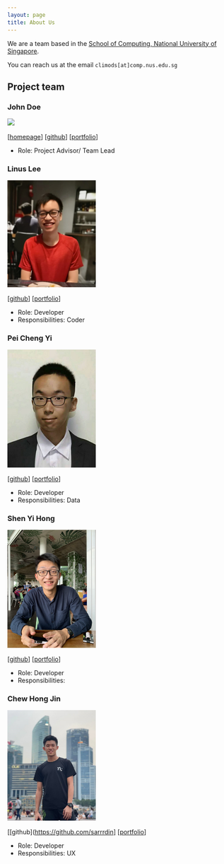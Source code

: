 ```yaml
---
layout: page
title: About Us
---
```


We are a team based in the [School of Computing, National University of Singapore](http://www.comp.nus.edu.sg).

You can reach us at the email `climods[at]comp.nus.edu.sg`

## Project team

### John Doe

<img src="images/johndoe.png" width="200px">

[[homepage](http://www.comp.nus.edu.sg/~damithch)]
[[github](https://github.com/johndoe)]
[[portfolio](team/johndoe.md)]

* Role: Project Advisor/ Team Lead

### Linus Lee

<img src="images/zupey.png" width="200px">

[[github](http://github.com/zupey)]
[[portfolio](team/Linus.md)]

* Role: Developer
* Responsibilities: Coder

### Pei Cheng Yi  

<img src="images/ChengYi.jpg" width="200px">

[[github](http://github.com/SeekSaveServe)] [[portfolio](team/PeiChengYi.md)]

* Role: Developer
* Responsibilities: Data

### Shen Yi Hong

<img src="images/shenyih0ng.png" width="200px">

[[github](http://github.com/shenyih0ng)]
[[portfolio](team/shenyih0ng.md)]

* Role: Developer
* Responsibilities:

### Chew Hong Jin

<img src="images/Hong_Jin.jpg" width="200px">

[[github](https://github.com/sarrrdin]
[[portfolio](team/ChewHongJin.md)]

* Role: Developer
* Responsibilities: UX
